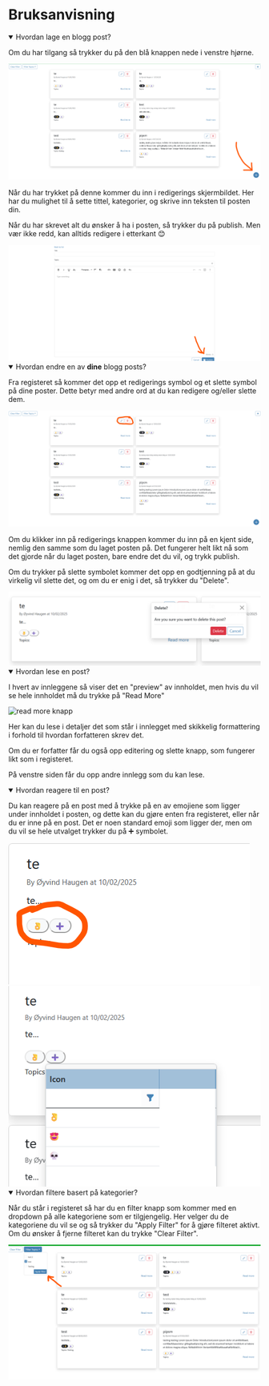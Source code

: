 # Bruksanvisning

<details open>
  <summary>
    Hvordan lage en blogg post?
  </summary>
  <p>Om du har tilgang så trykker du på den blå knappen nede i venstre hjørne.</p>
  <img src="/images/docs/plus_button.png" alt="Create new post"/>
  <p>Når du har trykket på denne kommer du inn i redigerings skjermbildet. Her har du mulighet til å sette tittel, kategorier, og skrive inn teksten til posten din.</p>
  <p>Når du har skrevet alt du ønsker å ha i posten, så trykker du på publish. Men vær ikke redd, kan alltids redigere i etterkant 😊</p>
  <img src="/images/docs/publish_button.png" alt="Publish the post"/>
</details>
<details open>
  <summary>
    Hvordan endre en av <strong>dine</strong> blogg posts?
  </summary>
  <p>Fra registeret så kommer det opp et redigerings symbol og et slette symbol på dine poster. Dette betyr med andre ord at du kan redigere og/eller slette dem.</p>
  <img src="/images/docs/edit_buttons.png" alt="Edit and delete post"/>
  <p>Om du klikker inn på redigerings knappen kommer du inn på en kjent side, nemlig den samme som du laget posten på. Det fungerer helt likt nå som det gjorde når du laget posten, bare endre det du vil, og trykk publish.</p>
  <p>Om du trykker på slette symbolet kommer det opp en godtjenning på at du virkelig vil slette det, og om du er enig i det, så trykker du "Delete".</p>
  <img src="/images/docs/delete.png" alt="Delete a post"/>
</details>
<details open>
  <summary>
    Hvordan lese en post?
  </summary>
  <p>I hvert av innleggene så viser det en "preview" av innholdet, men hvis du vil se hele innholdet må du trykke på "Read More"</p>
  <img src="https://github.com/user-attachments/assets/21c24b62-673d-424f-a095-4fa1988c95c3" alt="read more knapp" />
  <p>Her kan du lese i detaljer det som står i innlegget med skikkelig formattering i forhold til hvordan forfatteren skrev det.</p>
  <p>Om du er forfatter får du også opp editering og slette knapp, som fungerer likt som i registeret.</p>
  <p>På venstre siden får du opp andre innlegg som du kan lese.</p>
  
<details open>
  <summary>
    Hvordan reagere til en post?
  </summary>
  <p>Du kan reagere på en post med å trykke på en av emojiene som ligger under innholdet i posten, og dette kan du gjøre enten fra registeret, eller når du er inne på en post. Det er noen standard emoji som ligger der, men om du vil se hele utvalget trykker du på ➕ symbolet.</p>
  <div>
    <img src="/images/docs/react.png" alt="Default reaction on post"/>
    <img src="/images/docs/react_menu.png" alt="Reaction menu on post"/>
  </div>
</details>
<details open>
  <summary>
    Hvordan filtere basert på kategorier?
  </summary>
  <p>Når du står i registeret så har du en filter knapp som kommer med en dropdown på alle kategoriene som er tilgjengelig. Her velger du de kategoriene du vil se og så trykker du "Apply Filter" for å gjøre filteret aktivt. Om du ønsker å fjerne filteret kan du trykke "Clear Filter".</p>
  <img src="/images/docs/filter.png" alt="Filter the posts"/>
</details>

